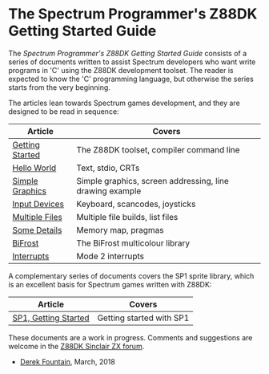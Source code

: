 # The Spectrum Programmer's Z88DK Getting Started Guide

The *Spectrum Programmer's Z88DK Getting Started Guide* consists of a series of
documents written to assist Spectrum developers who want write programs in 'C'
using the Z88DK development toolset. The reader is expected to know the 'C'
programming language, but otherwise the series starts from the very
beginning.

The articles lean towards Spectrum games development, and they are designed to
be read in sequence:


| Article         | Covers        |
| --------------- | ------------- |
| [Getting Started](https://github.com/z88dk/z88dk/blob/master/doc/ZXSpectrumZSDCCnewlib_01_GettingStarted.md) | The Z88DK toolset, compiler command line |
| [Hello World](https://github.com/z88dk/z88dk/blob/master/doc/ZXSpectrumZSDCCnewlib_02_HelloWorld.md)     | Text, stdio, CRTs |
| [Simple Graphics](https://github.com/z88dk/z88dk/blob/master/doc/ZXSpectrumZSDCCnewlib_03_SimpleGraphics.md) | Simple graphics, screen addressing, line drawing example |
| [Input Devices](https://github.com/z88dk/z88dk/blob/master/doc/ZXSpectrumZSDCCnewlib_04_InputDevices.md)   | Keyboard, scancodes, joysticks |
| [Multiple Files](https://github.com/z88dk/z88dk/blob/master/doc/ZXSpectrumZSDCCnewlib_05_MultipleFiles.md)  | Multiple file builds, list files |
| [Some Details](https://github.com/z88dk/z88dk/blob/master/doc/ZXSpectrumZSDCCnewlib_06_SomeDetails.md)    | Memory map, pragmas |
| [BiFrost](https://github.com/z88dk/z88dk/blob/master/doc/ZXSpectrumZSDCCnewlib_07_BiFrost.md)         | The BiFrost multicolour library |
| [Interrupts](https://github.com/z88dk/z88dk/blob/master/doc/ZXSpectrumZSDCCnewlib_08_Interrupts.md)      | Mode 2 interrupts |

A complementary series of documents covers the SP1 sprite library, which is
an excellent basis for Spectrum games written with Z88DK:

| Article         | Covers        |
| --------------- | ------------- |
| [SP1, Getting Started](https://github.com/z88dk/z88dk/blob/master/doc/ZXSpectrumZSDCCnewlib_SP1_01_GettingStarted.md) | Getting started with SP1 |

These documents are a work in progress. Comments and suggestions are welcome in
the [Z88DK Sinclair ZX forum](https://www.z88dk.org/forum/viewforum.php?id=2).

- [Derek Fountain](http://www.derekfountain.org/), March, 2018
